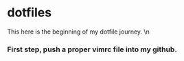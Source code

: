 # dotfiles


This here is the beginning of my dotfile journey. \n
### First step, push a proper vimrc file into my github.
